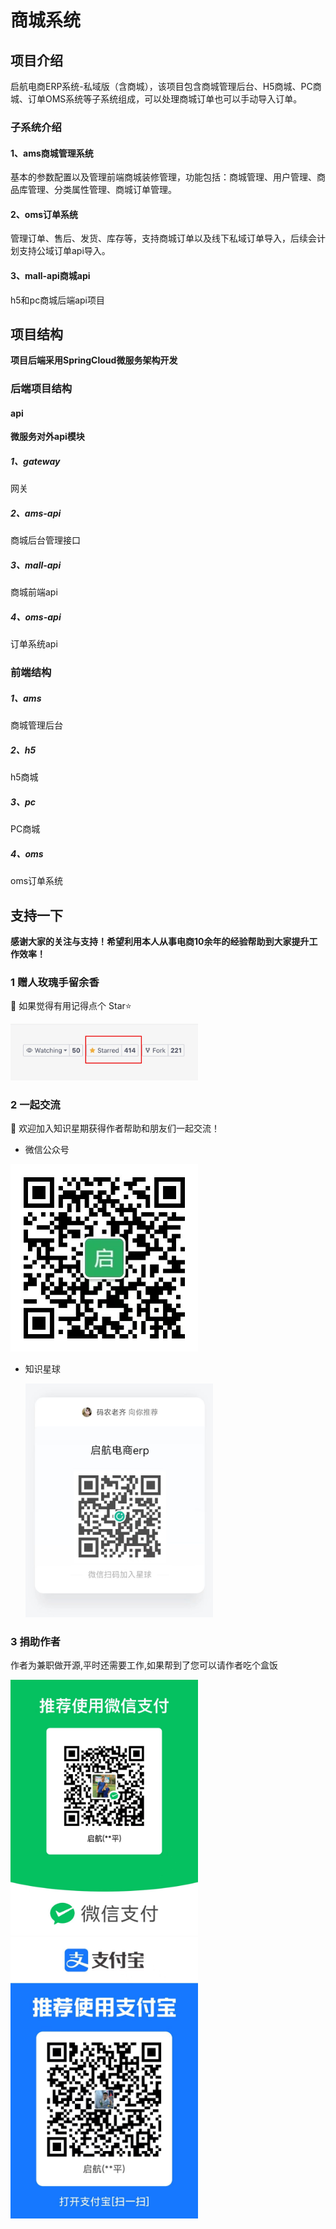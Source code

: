 # 商城系统
## 项目介绍

启航电商ERP系统-私域版（含商城），该项目包含商城管理后台、H5商城、PC商城、订单OMS系统等子系统组成，可以处理商城订单也可以手动导入订单。

### 子系统介绍
#### 1、ams商城管理系统
基本的参数配置以及管理前端商城装修管理，功能包括：商城管理、用户管理、商品库管理、分类属性管理、商城订单管理。

#### 2、oms订单系统
管理订单、售后、发货、库存等，支持商城订单以及线下私域订单导入，后续会计划支持公域订单api导入。

#### 3、mall-api商城api
h5和pc商城后端api项目


## 项目结构
**项目后端采用SpringCloud微服务架构开发**

### 后端项目结构
#### api
**微服务对外api模块**
##### 1、gateway
网关
##### 2、ams-api
商城后台管理接口

##### 3、mall-api
商城前端api

##### 4、oms-api
订单系统api

### 前端结构

##### 1、ams
商城管理后台
##### 2、h5
h5商城
##### 3、pc
PC商城

##### 4、oms
oms订单系统



## 支持一下

**感谢大家的关注与支持！希望利用本人从事电商10余年的经验帮助到大家提升工作效率！**

### 1 赠人玫瑰手留余香
💖 如果觉得有用记得点个 Star⭐

<img src="docs/star.jpg" width="300px" />

### 2 一起交流

💖 欢迎加入知识星期获得作者帮助和朋友们一起交流！

+ 微信公众号

<img src="docs/微信公众号.jpg" width="300px" />

+ 知识星球

   <img src="docs/知识星球.jpg" width="300px" />


### 3 捐助作者
作者为兼职做开源,平时还需要工作,如果帮到了您可以请作者吃个盒饭

<img src="docs/微信收款码.jpg" width="300px" />
<img src="docs/支付宝收款码.jpg" width="300px" />



